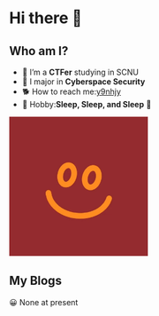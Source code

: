 # Hi there 👋



## Who am I?
- 🔭 I’m a **CTFer** studying in SCNU
- 🌱 I major in **Cyberspace Security**
- 🐕 How to reach me:[y9nhjy]()
- 💛 Hobby:**Sleep, Sleep, and Sleep** 🤤

<img src="https://github.com/y9nhjy/y9nhjy/blob/main/smile.jpg" width="251" height="251">

## My Blogs
😀 None at present
